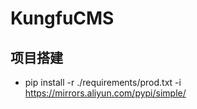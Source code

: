 # KungfuCMS 

## 项目搭建

* pip install -r ./requirements/prod.txt -i https://mirrors.aliyun.com/pypi/simple/




